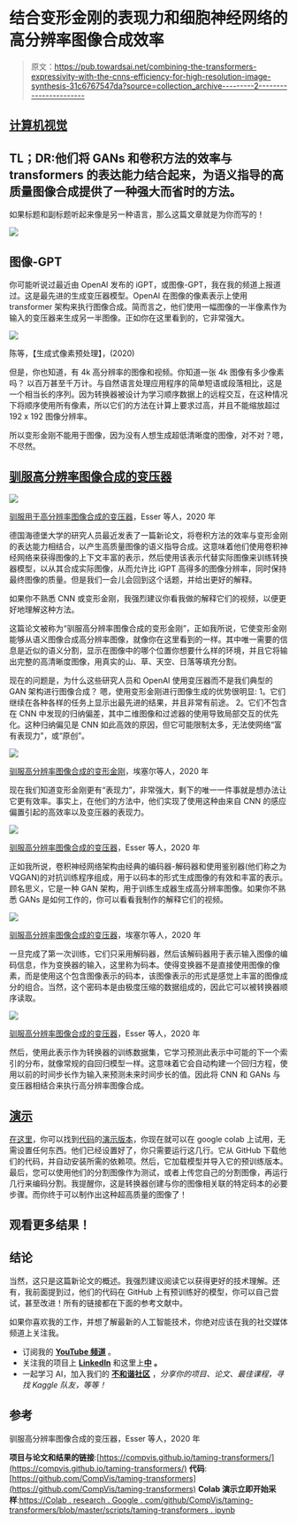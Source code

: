# 结合变形金刚的表现力和细胞神经网络的高分辨率图像合成效率

> 原文：<https://pub.towardsai.net/combining-the-transformers-expressivity-with-the-cnns-efficiency-for-high-resolution-image-synthesis-31c6767547da?source=collection_archive---------2----------------------->

## [计算机视觉](https://towardsai.net/p/category/computer-vision)

## TL；DR:他们将 GANs 和卷积方法的效率与 transformers 的表达能力结合起来，为语义指导的高质量图像合成提供了一种强大而省时的方法。

如果标题和副标题听起来像是另一种语言，那么这篇文章就是为你而写的！

![](img/bfc8318885ab00a7e945d82a4fe55d2b.png)

## 图像-GPT

你可能听说过最近由 OpenAI 发布的 iGPT，或图像-GPT，我在我的频道上报道过。这是最先进的生成变压器模型。OpenAI 在图像的像素表示上使用 transformer 架构来执行图像合成。简而言之，他们使用一幅图像的一半像素作为输入的变压器来生成另一半图像。正如你在这里看到的，它非常强大。

![](img/13dc3f7acf10de4b4545d4710d047fb4.png)

陈等，【生成式像素预处理】，(2020)

但是，你也知道，有 4k 高分辨率的图像和视频。你知道一张 4k 图像有多少像素吗？
以百万甚至千万计。与自然语言处理应用程序的简单短语或段落相比，这是一个相当长的序列。因为转换器被设计为学习顺序数据上的远程交互，在这种情况下将顺序使用所有像素，所以它们的方法在计算上要求过高，并且不能缩放超过 192 x 192 图像分辨率。

所以变形金刚不能用于图像，因为没有人想生成超低清晰度的图像，对不对？嗯，不尽然。

## [驯服高分辨率图像合成的变压器](https://compvis.github.io/taming-transformers/)

![](img/f6f74176c9fa3840d75791d9bbcba884.png)

[驯服用于高分辨率图像合成的变压器](https://compvis.github.io/taming-transformers/)，Esser 等人，2020 年

德国海德堡大学的研究人员最近发表了一篇新论文，将卷积方法的效率与变形金刚的表达能力相结合，以产生高质量图像的语义指导合成。这意味着他们使用卷积神经网络来获得图像的上下文丰富的表示，然后使用该表示代替实际图像来训练转换器模型，以从其合成实际图像，从而允许比 iGPT 高得多的图像分辨率，同时保持最终图像的质量。但是我们一会儿会回到这个话题，并给出更好的解释。

如果你不熟悉 CNN 或变形金刚，我强烈建议你看我做的解释它们的视频，以便更好地理解这种方法。

这篇论文被称为“驯服高分辨率图像合成的变形金刚”，正如我所说，它使变形金刚能够从语义图像合成高分辨率图像，就像你在这里看到的一样。其中唯一需要的信息是近似的语义分割，显示在图像中的哪个位置你想要什么样的环境，并且它将输出完整的高清晰度图像，用真实的山、草、天空、日落等填充分割。

现在的问题是，为什么这些研究人员和 OpenAI 使用变压器而不是我们典型的 GAN 架构进行图像合成？
嗯，使用变形金刚进行图像生成的优势很明显:
1。它们继续在各种各样的任务上显示出最先进的结果，并且非常有前途。
2。它们不包含在 CNN 中发现的归纳偏差，其中二维图像和过滤器的使用导致局部交互的优先化。这种归纳偏见是 CNN 如此高效的原因，但它可能限制太多，无法使网络“富有表现力”，或“原创”。

![](img/3f2ff8b3013da3395b9ed0fec1a55698.png)

[驯服高分辨率图像合成的变形金刚](https://compvis.github.io/taming-transformers/)，埃塞尔等人，2020 年

现在我们知道变形金刚更有“表现力”，非常强大，剩下的唯一一件事就是想办法让它更有效率。事实上，在他们的方法中，他们实现了使用这种由来自 CNN 的感应偏置引起的高效率以及变压器的表现力。

![](img/da34828dadc7996aeb7f172931296f04.png)

[驯服高分辨率图像合成的变压器](https://compvis.github.io/taming-transformers/)，Esser 等人，2020 年

正如我所说，卷积神经网络架构由经典的编码器-解码器和使用鉴别器(他们称之为 VQGAN)的对抗训练程序组成，用于以码本的形式生成图像的有效和丰富的表示。顾名思义，它是一种 GAN 架构，用于训练生成器生成高分辨率图像。如果你不熟悉 GANs 是如何工作的，你可以看看我制作的解释它们的视频。

![](img/8b2c161f613bbd12bcb16909f615bea9.png)

[驯服高分辨率图像合成的变压器](https://compvis.github.io/taming-transformers/)，埃塞尔等人，2020 年

一旦完成了第一次训练，它们只采用解码器，然后该解码器用于表示输入图像的编码信息，作为变换器的输入，这里称为码本。使得变换器不是直接使用图像的像素，而是使用这个包含图像表示的码本，该图像表示的形式是感觉上丰富的图像成分的组合。当然，这个密码本是由极度压缩的数据组成的，因此它可以被转换器顺序读取。

![](img/b92423a939f0bafecf45692eb9f967e6.png)

[驯服高分辨率图像合成的变压器](https://compvis.github.io/taming-transformers/)，Esser 等人，2020 年

然后，使用此表示作为转换器的训练数据集，它学习预测此表示中可能的下一个索引的分布，就像常规的自回归模型一样。这意味着它会自动构建一个回归方程，使用以前的时间步长作为输入来预测未来时间步长的值。因此将 CNN 和 GANs 与变压器相结合来执行高分辨率图像合成。

## [演示](https://colab.research.google.com/github/CompVis/taming-transformers/blob/master/scripts/taming-transformers.ipynb)

[在这里](https://colab.research.google.com/github/CompVis/taming-transformers/blob/master/scripts/taming-transformers.ipynb)，你可以找到[代码](https://github.com/CompVis/taming-transformers)的[演示版本](https://colab.research.google.com/github/CompVis/taming-transformers/blob/master/scripts/taming-transformers.ipynb)，你现在就可以在 google colab 上试用，无需设置任何东西。他们已经设置好了，你只需要运行这几行。它从 GitHub 下载他们的代码，并自动安装所需的依赖项。然后，它加载模型并导入它的预训练版本。最后，您可以使用他们的分割图像作为测试，或者上传您自己的分割图像，再运行几行来编码分割。我提醒你，这是转换器创建与你的图像相关联的特定码本的必要步骤。而你终于可以制作出这种超高质量的图像了！

## 观看更多结果！

## 结论

当然，这只是这篇新论文的概述。我强烈建议阅读它以获得更好的技术理解。还有，我前面提到过，他们的代码在 GitHub 上有预训练好的模型，你可以自己尝试，甚至改进！所有的链接都在下面的参考文献中。

如果你喜欢我的工作，并想了解最新的人工智能技术，你绝对应该在我的社交媒体频道上关注我。

*   订阅我的 [**YouTube 频道**](https://www.youtube.com/channel/UCUzGQrN-lyyc0BWTYoJM_Sg) 。
*   关注我的项目上 [**LinkedIn**](https://www.linkedin.com/in/whats-ai/) 和这里上[**中**](https://whats-ai.medium.com/) **。**
*   一起学习 AI，加入我们的 [**不和谐社区**](https://discord.gg/learnaitogether) ，*分享你的项目、论文、最佳课程，寻找 Kaggle 队友，等等！*

## 参考

驯服高分辨率图像合成的变压器，Esser 等人，2020 年

**项目与论文和结果的链接**:[https://compvis.github.io/taming-transformers/](https://compvis.github.io/taming-transformers/)
**代码**:[https://github.com/CompVis/taming-transformers](https://github.com/CompVis/taming-transformers)
**Colab 演示立即开始采样**:[https://Colab . research . Google . com/github/CompVis/taming-transformers/blob/master/scripts/taming-transformers . ipynb](https://colab.research.google.com/github/CompVis/taming-transformers/blob/master/scripts/taming-transformers.ipynb)